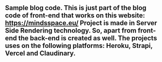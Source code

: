 ## Sample blog code. This is just part of the blog code of front-end that works on this website: https://mindsspace.eu/ Project is made in Server Side Rendering technology. So, apart from front-end the back-end is created as well. The projects uses on the following platforms: Heroku, Strapi, Vercel and Claudinary.
